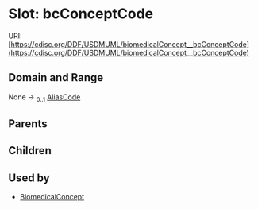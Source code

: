 
# Slot: bcConceptCode




URI: [https://cdisc.org/DDF/USDMUML/biomedicalConcept__bcConceptCode](https://cdisc.org/DDF/USDMUML/biomedicalConcept__bcConceptCode)


## Domain and Range

None &#8594;  <sub>0..1</sub> [AliasCode](AliasCode.md)

## Parents


## Children


## Used by

 * [BiomedicalConcept](BiomedicalConcept.md)
